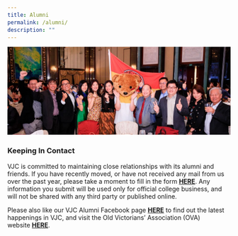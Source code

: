 ```yaml
---
title: Alumni
permalink: /alumni/
description: ""
---
```

![](/images/Alumni-Page-Banner--1024x404.jpg)
### Keeping In Contact


VJC is committed to maintaining close relationships with its alumni and friends. If you have recently moved, or have not received any mail from us over the past year, please take a moment to fill in the form [**HERE**](https://form.gov.sg/5cc69ddcdd469500175b8373). Any information you submit will be used only for official college business, and will not be shared with any third party or published online.

Please also like our VJC Alumni Facebook page [**HERE**](https://www.facebook.com/VJCAlumni) to find out the latest happenings in VJC, and visit the Old Victorians’ Association (OVA) website [**HERE**](https://www.ova.org.sg/).